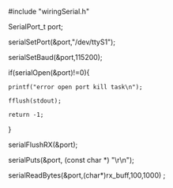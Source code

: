 #include "wiringSerial.h"

SerialPort_t port;

serialSetPort(&port,"/dev/ttyS1");

serialSetBaud(&port,115200);

if(serialOpen(&port)!=0){

	printf("error open port kill task\n");
	
	fflush(stdout);
	
	return -1;
	
}


serialFlushRX(&port);

serialPuts(&port, (const char *) "\r\n");

serialReadBytes(&port,(char*)rx_buff,100,1000) ;


